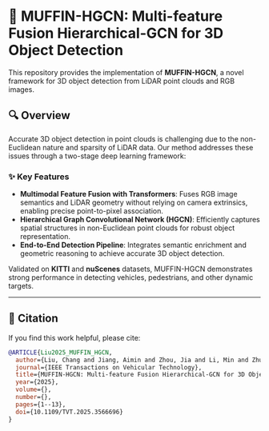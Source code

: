 # 🚗 MUFFIN-HGCN: Multi-feature Fusion Hierarchical-GCN for 3D Object Detection

This repository provides the implementation of **MUFFIN-HGCN**, a novel framework for 3D object detection from LiDAR point clouds and RGB images.

## 🔍 Overview

Accurate 3D object detection in point clouds is challenging due to the non-Euclidean nature and sparsity of LiDAR data. Our method addresses these issues through a two-stage deep learning framework:

### ✨ Key Features

- **Multimodal Feature Fusion with Transformers**: Fuses RGB image semantics and LiDAR geometry without relying on camera extrinsics, enabling precise point-to-pixel association.
- **Hierarchical Graph Convolutional Network (HGCN)**: Efficiently captures spatial structures in non-Euclidean point clouds for robust object representation.
- **End-to-End Detection Pipeline**: Integrates semantic enrichment and geometric reasoning to achieve accurate 3D object detection.

Validated on **KITTI** and **nuScenes** datasets, MUFFIN-HGCN demonstrates strong performance in detecting vehicles, pedestrians, and other dynamic targets.

---

## 📄 Citation

If you find this work helpful, please cite:

```bibtex
@ARTICLE{Liu2025_MUFFIN_HGCN,
  author={Liu, Chang and Jiang, Aimin and Zhou, Jia and Li, Min and Zhu, Yanping and Kwan, Hon Keung},
  journal={IEEE Transactions on Vehicular Technology}, 
  title={MUFFIN-HGCN: Multi-feature Fusion Hierarchical-GCN for 3D Object Detection}, 
  year={2025},
  volume={},
  number={},
  pages={1--13},
  doi={10.1109/TVT.2025.3566696}
}
